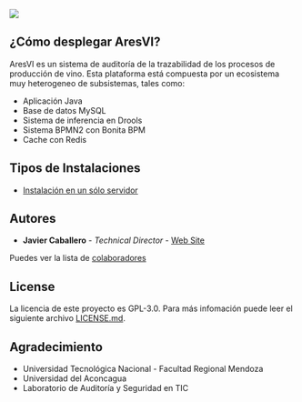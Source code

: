 ![](https://raw.githubusercontent.com/LabAuSegTIC/PromotionalWebHtml/master/images/Ares_logoColor.png)

## ¿Cómo desplegar AresVI?

AresVI es un sistema de auditoría de la trazabilidad de los procesos de producción de vino. 
Esta plataforma está compuesta por un ecosistema muy heterogeneo de subsistemas, tales como:
 - Aplicación Java
 - Base de datos MySQL
 - Sistema de inferencia en Drools
 - Sistema BPMN2 con Bonita BPM
 - Cache con Redis

## Tipos de Instalaciones

 - [Instalación en un sólo servidor](/docs/one_server.md)
 
 ## Autores
 
 * **Javier Caballero** - *Technical Director* - [Web Site](http://javiercaballero.info)
 
 Puedes ver la lista de [colaboradores](https://github.com/orgs/LabAuSegTIC/outside-collaborators) 
 
 ## License
 
 La licencia de este proyecto es  GPL-3.0. Para más infomación puede leer el siguiente archivo  [LICENSE.md](https://github.com/LabAuSegTIC/InfrastructureDockerCompose/blob/master/LICENSE).
 
 ## Agradecimiento
 
 * Universidad Tecnológica Nacional - Facultad Regional Mendoza
 * Universidad del Aconcagua
 * Laboratorio de Auditoría y Seguridad en TIC
